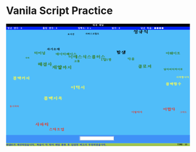 Vanila Script Practice
==================



![alt text](https://github.com/pm1100tm/JS-PRAC/blob/master/venicegame/image/game_image_1%20.png)

